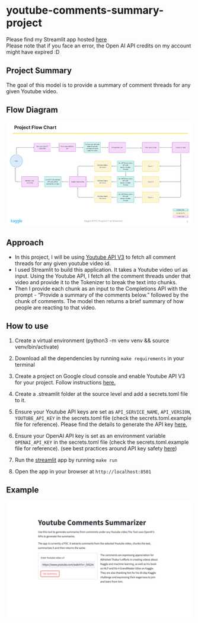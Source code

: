 # youtube-comments-summary-project

Please find my Streamlit app hosted [here](https://iprinka-comments-summary-ml-project-app-xobtj4.streamlit.app/)
<br/>
Please note that if you face an error, the Open AI API credits on my account might have expired :D

## Project Summary

The goal of this model is to provide a summary of comment threads for any given Youtube video.

## Flow Diagram

![Flow Diagram](https://github.com/Priyanka-Gangadhar-Palshetkar/comments-summary-ml-project/blob/main/assets/flow-chart.png?raw=true)

## Approach

* In this project, I will be using [Youtube API V3](https://developers.google.com/youtube/v3) to fetch all comment threads for any given youtube video id.
* I used Streamlit to build this application. It takes a Youtube video url as input. Using the Youtube API, I fetch all the comment threads under that video and provide it to the Tokenizer to break the text into chunks. 
* Then I provide each chunk as an input to the Completions API with the prompt - “Provide a summary of the comments below.” followed by the chunk of comments. The model then returns a brief summary of how people are reacting to that video.

## How to use

1. Create a virtual environment (python3 -m venv venv && source venv/bin/activate)

2. Download all the dependencies by running `make requirements` in your terminal

3. Create a project on Google cloud console and enable Youtube API V3 for your project. Follow instructions [here.](https://console.developers.google.com/apis/api/youtube.googleapis.com/overview)

4. Create a .streamlit folder at the source level and add a secrets.toml file to it.

5. Ensure your Youtube API keys are set as `API_SERVICE_NAME`, `API_VERSION`, `YOUTUBE_API_KEY` in the secrets.toml file (check the secrets.toml.example file for reference). Please find the details to generate the API key [here.](https://developers.google.com/youtube/registering_an_application)

6. Ensure your OpenAI API key is set as an environment variable `OPENAI_API_KEY` in the secrets.toml file (check the secrets.toml.example file for reference). (see best practices around API key safety [here](https://help.openai.com/en/articles/5112595-best-practices-for-api-key-safety))

7. Run the [streamlit](https://streamlit.io/) app by running `make run`

8. Open the app in your browser at `http://localhost:8501`

## Example

![App_Demo](https://github.com/Priyanka-Gangadhar-Palshetkar/comments-summary-ml-project/blob/main/assets/video_100_comments.png?raw=true)
